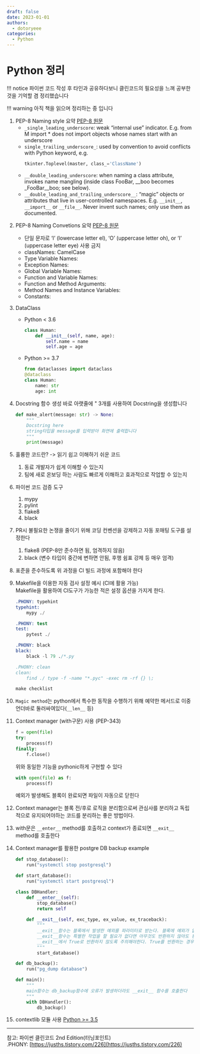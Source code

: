 ```yaml
---
draft: false
date: 2023-01-01
authors:
  - dotoryeee
categories:
  - Python
---
```

# Python 정리

!!! notice
    파이썬 코드 작성 후 타인과 공유하다보니 클린코드의 필요성을 느껴 공부한것을 기억할 겸 정리했습니다

!!! warning
    아직 책을 읽으며 정리하는 중 입니다

1. PEP-8 Naming style 요약 [PEP-8 원문](https://peps.python.org/pep-0008/#descriptive-naming-styles)
    - `_single_leading_underscore`: weak “internal use” indicator. E.g. from M import * does not import objects whose names start with an underscore
    - `single_trailing_underscore_`: used by convention to avoid conflicts with Python keyword, e.g.
        ```py
        tkinter.Toplevel(master, class_='ClassName')
        ```
    - `__double_leading_underscore`: when naming a class attribute, invokes name mangling (inside class FooBar, __boo becomes _FooBar__boo; see below).
    - `__double_leading_and_trailing_underscore__`: “magic” objects or attributes that live in user-controlled namespaces. E.g. `__init__`, `__import__` or `__file__`. Never invent such names; only use them as documented.
<!-- more -->
2. PEP-8 Naming Convetions 요약 [PEP-8 원문](https://peps.python.org/pep-0008/#naming-conventions)
    - 단일 문자로 ‘l’ (lowercase letter el), ‘O’ (uppercase letter oh), or ‘I’ (uppercase letter eye) 사용 금지
    - classNames: CamelCase
    - Type Variable Names: 
    - Exception Names: 
    - Global Variable Names: 
    - Function and Variable Names: 
    - Function and Method Arguments: 
    - Method Names and Instance Variables: 
    - Constants: 
3. DataClass
    - Python < 3.6
        ```py
        class Human:
            def __init__(self, name, age):
                self.name = name
                self.age = age
        ```
    - Python >= 3.7
        ```py
        from dataclasses import dataclass
        @dataclass
        class Human:
            name: str
            age: int
        ```
4. Docstring
    함수 생성 바로 아랫줄에 " 3개를 사용하여 Docstring을 생성합니다
    ```py
    def make_alert(message: str) -> None:
        """
        Docstring here
        string타입을 message를 입력받아 화면에 출력합니다
        """
        print(message)
    ```
5. 훌륭한 코드란? -> 읽기 쉽고 이해하기 쉬운 코드
    1. 동료 개발자가 쉽게 이해할 수 있는지
    2. 팀에 새로 온보딩 하는 사람도 빠르게 이해하고 효과적으로 작업할 수 있는지
6. 파이썬 코드 검증 도구
    1. mypy
    2. pylint
    3. flake8
    4. black
7. PR시 불필요한 논쟁을 줄이기 위해 코딩 컨벤션을 강제하고 자동 포매팅 도구를 설정한다
    1. flake8 (PEP-8만 준수하면 됨, 엄격하지 않음)
    2. black (변수 타입이 중간에 변하면 안됨, 후행 쉼표 강제 등 매우 엄격)
8. 표준을 준수하도록 위 과정을 CI 빌드 과정에 포함해야 한다
9.  Makefile을 이용한 자동 검사 설정 예시 (CI에 활용 가능)<br>
   Makefile을 활용하여  CI도구가 가능한 적은 설정 옵션을 가지게 한다.

    ```s title="checklist"
    .PHONY: typehint
    typehint:
        mypy ./
    
    .PHONY: test
    test:
        pytest ./
    
    .PHONY: black
    black:
        black -l 79 ./*.py
    
    .PHONY: clean
    clean: 
        find ./ type -f -name "*.pyc" -exec rm -rf {} \;
    ```

    ```s
    make checklist
    ```

10. `Magic method`는 python에서 특수한 동작을 수행하기 위해 예약한 메서드로 이중 언더바로 둘러싸여있다(`__len__` 등)
11. Context manager (with구문) 사용 (PEP-343)
    ```py
    f = open(file)
    try:
        process(f)
    finally:
        f.close()
    ```
    
    위와 동일한 기능을 pythonic하게 구현할 수 있다
    ```py
    with open(file) as f:
        process(f)
    ```
    예외가 발생해도 블록이 완료되면 파일이 자동으로 닫힌다

12. Context manager는 블록 전/후로 로직을 분리함으로써 관심사를 분리하고 독립적으로 유지되어야하는 코드를 분리하는 좋은 방법이다.
13. with문은  `__enter__` method를 호출하고 context가 종료되면 `__exit__` method를 호출한다
14. Context manager를 활용한 postgre DB backup example
    ```py
    def stop_database():
        run("systemctl stop postgresql")
    
    def start_database():
        run("systemctl start postgresql")
    
    class DBHandler:
        def __enter__(self):
            stop_database()
            return self
        
        def __exit__(self, exc_type, ex_value, ex_traceback):
            """
            __exit__함수는 블록에서 발생한 예외를 파라미터로 받는다. 블록에 예외가 없으면 모두 None 이다.
            __exit__함수는 특별한 작업을 할 필요가 없다면 아무것도 반환하지 않아도 된다.
            __exit__에서 True로 반환하지 않도록 주의해야한다. True를 반환하는 경우 잠재적으로 발생한 예외를 호출자에게 전파하지 않고 멈추는 것을 뜻하기 때문이다.
            """
            start_database()

    def db_backup():
        run("pg_dump database")
    
    def main():
        """
        main함수는 db_backup함수에 오류가 발생하더라도 __exit__ 함수를 호출한다
        """
        with DBHandler():
            db_backup()
    ```

15. contextlib 모듈 사용 [Python >= 3.5](https://docs.python.org/3/library/contextlib.html)
    




---
참고: 파이썬 클린코드 2nd Edition(터닝포인트)<br>
.PHONY: [https://jusths.tistory.com/226](https://jusths.tistory.com/226)<br>
